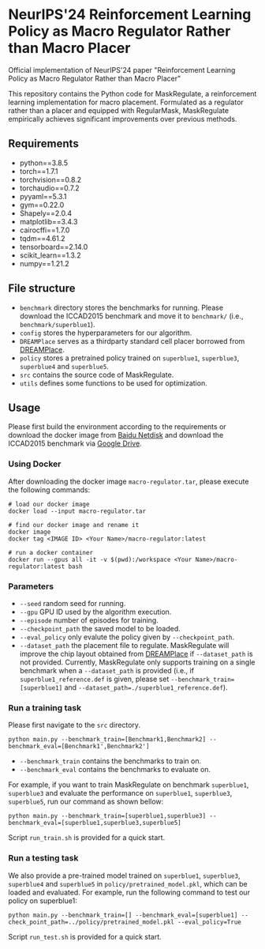 # NeurIPS'24 Reinforcement Learning Policy as Macro Regulator Rather than Macro Placer

Official implementation of NeurIPS'24 paper "Reinforcement Learning Policy as Macro Regulator Rather than Macro Placer"

This repository contains the Python code for MaskRegulate, a reinforcement learning implementation for macro placement. Formulated as a regulator rather than a placer and equipped with RegularMask, MaskRegulate empirically achieves significant improvements over previous methods.

## Requirements
+ python==3.8.5
+ torch==1.7.1
+ torchvision==0.8.2
+ torchaudio==0.7.2
+ pyyaml==5.3.1
+ gym==0.22.0
+ Shapely==2.0.4
+ matplotlib==3.4.3
+ cairocffi==1.7.0
+ tqdm==4.61.2
+ tensorboard==2.14.0 
+ scikit_learn==1.3.2
+ numpy==1.21.2

## File structure

+ `benchmark` directory stores the benchmarks for running. Please download the ICCAD2015 benchmark and move it to `benchmark/` (i.e., `benchmark/superblue1`).
+ `config` stores the hyperparameters for our algorithm.
+ `DREAMPlace` serves as a thirdparty standard cell placer borrowed from [DREAMPlace](<https://github.com/limbo018/DREAMPlace>).
+ `policy` stores a pretrained policy trained on `superblue1`, `superblue3`, `superblue4` and `superblue5`.
+ `src` contains the source code of MaskRegulate.
+ `utils` defines some functions to be used for optimization.
  
## Usage
Please first build the environment according to the requirements or download the docker image from [Baidu Netdisk](https://pan.baidu.com/s/1GAu1-RVA5IYHd1LjyL2Xww?pwd=syur) and download the ICCAD2015 benchmark via [Google Drive](https://drive.google.com/file/d/1JEC17FmL2cM8BEAewENvRyG6aWxH53mX/view?usp=sharing).

### Using Docker
After downloading the docker image `macro-regulator.tar`, please execute the following commands:
```shell
# load our docker image
docker load --input macro-regulator.tar

# find our docker image and rename it
docker image
docker tag <IMAGE ID> <Your Name>/macro-regulator:latest

# run a docker container
docker run --gpus all -it -v $(pwd):/workspace <Your Name>/macro-regulator:latest bash
```

### Parameters
+ `--seed` random seed for running.
+ `--gpu` GPU ID used by the algorithm execution.
+ `--episode` number of episodes for training.
+ `--checkpoint_path` the saved model to be loaded.
+ `--eval_policy` only evalute the policy given by `--checkpoint_path`.
+ `--dataset_path` the placement file to regulate. MaskRegulate will improve the chip layout obtained from [DREAMPlace](<https://github.com/limbo018/DREAMPlace>) if `--dataset_path` is not provided. Currently, MaskRegulate only supports training on a single benchmark when a `--dataset_path` is provided (i.e., if `superblue1_reference.def` is given, please set `--benchmark_train=[superblue1]` and `--dataset_path=./superblue1_reference.def`).

### Run a training task
Please first navigate to the `src` directory.
```
python main.py --benchmark_train=[Benchmark1,Benchmark2] --benchmark_eval=[Benchmark1',Benchmark2']
```
- `--benchmark_train`  contains the benchmarks to train on.
- `--benchmark_eval` contains the benchmarks to evaluate on.

For example, if you want to train MaskRegulate on benchmark `superblue1`, `superblue3` and evaluate the performance on `superblue1`, `superblue3`, `superblue5`, run our command as shown bellow:
```
python main.py --benchmark_train=[superblue1,superblue3] --benchmark_eval=[superblue1,superblue3,superblue5]
```
Script `run_train.sh` is provided for a quick start.

### Run a testing task
We also provide a pre-trained model trained on `superblue1`, `superblue3`, `superblue4` and `superblue5` in `policy/pretrained_model.pkl`, which can be loaded and evaluated. For example, run the following command to test our policy on superblue1:
```
python main.py --benchmark_train=[] --benchmark_eval=[superblue1] --check_point_path=../policy/pretrained_model.pkl --eval_policy=True
```
Script `run_test.sh` is provided for a quick start.